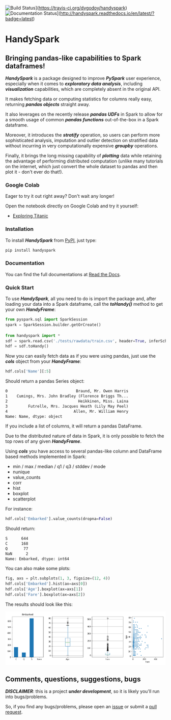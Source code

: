 ![Build Status](https://travis-ci.org/dvgodoy/handyspark.svg?branch=master)](https://travis-ci.org/dvgodoy/handyspark)
![Documentation Status](http://readthedocs.org/projects/handyspark/badge/?version=latest)](http://handyspark.readthedocs.io/en/latest/?badge=latest)

# HandySpark

## Bringing pandas-like capabilities to Spark dataframes!

***HandySpark*** is a package designed to improve ***PySpark*** user experience, especially when it comes to ***exploratory data analysis***, including ***visualization*** capabilities, which are completely absent in the original API.

It makes fetching data or computing statistics for columns really easy, returning ***pandas objects*** straight away.

It also leverages on the recently release ***pandas UDFs*** in Spark to allow for a smooth usage of common ***pandas functions*** out-of-the-box in a Spark dataframe.

Moreover, it introduces the ***stratify*** operation, so users can perform more sophisticated analysis, imputation and outlier detection on stratified data without incurring in very computationally expensive ***groupby*** operations.

Finally, it brings the long missing capability of ***plotting*** data while retaining the advantage of performing distributed computation (unlike many tutorials on the internet, which just convert the whole dataset to pandas and then plot it - don't ever do that!).

### Google Colab

Eager to try it out right away? Don't wait any longer!

Open the notebook directly on Google Colab and try it yourself:

- [Exploring Titanic](https://colab.research.google.com/github/dvgodoy/handyspark/blob/master/notebooks/Exploring_Titanic.ipynb)

### Installation

To install ***HandySpark*** from [PyPI](https://pypi.org/project/handyspark/), just type:
```python
pip install handyspark
```

### Documentation

You can find the full documentations at [Read the Docs](http://handyspark.readthedocs.io/).

### Quick Start

To use ***HandySpark***, all you need to do is import the package and, after loading your data into a Spark dataframe, call the ***toHandy()*** method to get your own ***HandyFrame***:
```python
from pyspark.sql import SparkSession
spark = SparkSession.builder.getOrCreate()

from handyspark import *
sdf = spark.read.csv('./tests/rawdata/train.csv', header=True, inferSchema=True)
hdf = sdf.toHandy()
```

Now you can easily fetch data as if you were using pandas, just use the ***cols*** object from your ***HandyFrame***:
```python
hdf.cols['Name'][:5]
```

Should return a pandas Series object:
```
0                              Braund, Mr. Owen Harris
1    Cumings, Mrs. John Bradley (Florence Briggs Th...
2                               Heikkinen, Miss. Laina
3         Futrelle, Mrs. Jacques Heath (Lily May Peel)
4                             Allen, Mr. William Henry
Name: Name, dtype: object
```

If you include a list of columns, it will return a pandas DataFrame.

Due to the distributed nature of data in Spark, it is only possible to fetch the top rows of any given ***HandyFrame***.

Using ***cols*** you have access to several pandas-like column and DataFrame based methods implemented in Spark:

- min / max / median / q1 / q3 / stddev / mode
- nunique
- value_counts
- corr
- hist
- boxplot
- scatterplot

For instance:
```python
hdf.cols['Embarked'].value_counts(dropna=False)
```

Should return:
```
S      644
C      168
Q       77
NaN      2
Name: Embarked, dtype: int64
```

You can also make some plots:
```python
fig, axs = plt.subplots(1, 3, figsize=(12, 4))
hdf.cols['Embarked'].hist(ax=axs[0])
hdf.cols['Age'].boxplot(ax=axs[1])
hdf.cols['Fare'].boxplot(ax=axs[2])
```

The results should look like this:

![cols plots](/images/cols_plot.png)

## Comments, questions, suggestions, bugs

***DISCLAIMER***: this is a project ***under development***, so it is likely you'll run into bugs/problems.

So, if you find any bugs/problems, please open an [issue](https://github.com/dvgodoy/handyspark/issues) or submit a [pull request](https://github.com/dvgodoy/handyspark/pulls).
